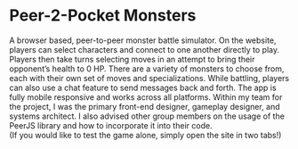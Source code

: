 # Peer-2-Pocket Monsters

A browser based, peer-to-peer monster battle simulator. On the website, players can select characters and connect to one another directly to play. Players then take turns selecting moves in an attempt to bring their opponent’s health to 0 HP. There are a variety of monsters to choose from, each with their own set of moves and specializations. While battling, players can also use a chat feature to send messages back and forth. The app is fully mobile responsive and works across all platforms. Within my team for the project, I was the primary front-end designer, gameplay designer, and systems architect. I also advised other group members on the usage of the PeerJS library and how to incorporate it into their code.  
(If you would like to test the game alone, simply open the site in two tabs!)
